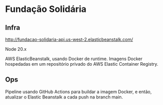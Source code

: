 # Fundação Solidária


## Infra

http://fundacao-solidaria-api.us-west-2.elasticbeanstalk.com/

Node 20.x

AWS ElasticBeanstalk, usando Docker de runtime. Imagens Docker hospedadas em um repositório privado do AWS Elastic Container Registry.

## Ops

Pipeline usando GitHub Actions para buildar a imagem Docker, e então, atualizar o Elastic Beanstalk a cada push na branch main.
